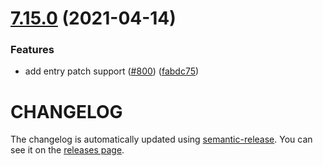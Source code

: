 # [7.15.0](https://github.com/contentful/contentful-management.js/compare/v7.14.1...v7.15.0) (2021-04-14)


### Features

* add entry patch support ([#800](https://github.com/contentful/contentful-management.js/issues/800)) ([fabdc75](https://github.com/contentful/contentful-management.js/commit/fabdc75afbf6e7130d8d7943e5d3bca73b104020))

# CHANGELOG

The changelog is automatically updated using
[semantic-release](https://github.com/semantic-release/semantic-release). You
can see it on the [releases page](https://github.com/contentful/contentful-management.js/releases).
